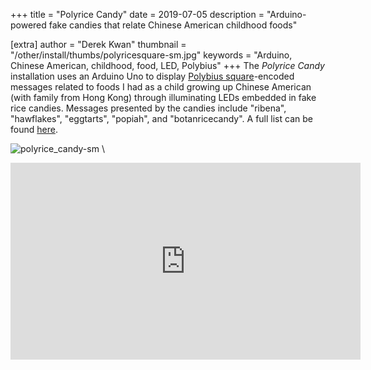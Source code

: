 +++
title = "Polyrice Candy"
date = 2019-07-05
description = "Arduino-powered fake candies that relate Chinese American childhood foods"

[extra]
author = "Derek Kwan"
thumbnail = "/other/install/thumbs/polyricesquare-sm.jpg"
keywords = "Arduino, Chinese American, childhood, food, LED, Polybius"
+++
The _Polyrice Candy_ installation uses an Arduino Uno to display [Polybius square](https://en.wikipedia.org/wiki/Polybius_square)-encoded messages related to foods I had as a child growing up Chinese American (with family from Hong Kong) through illuminating LEDs embedded in fake rice candies. Messages presented by the candies include "ribena", "hawflakes", "eggtarts", "popiah", and "botanricecandy". A full list can be found [here](https://raw.githubusercontent.com/derekxkwan/polyb-brickhouse-install/master/text.txt). 

![polyrice_candy-sm](/images/other/install/polyrice_candy-sm.jpg) \

<iframe width="560" height="315" src="https://www.youtube.com/embed/ppOCoPl7fBg" class="embedplay" frameborder="0" allowfullscreen></iframe><br>
